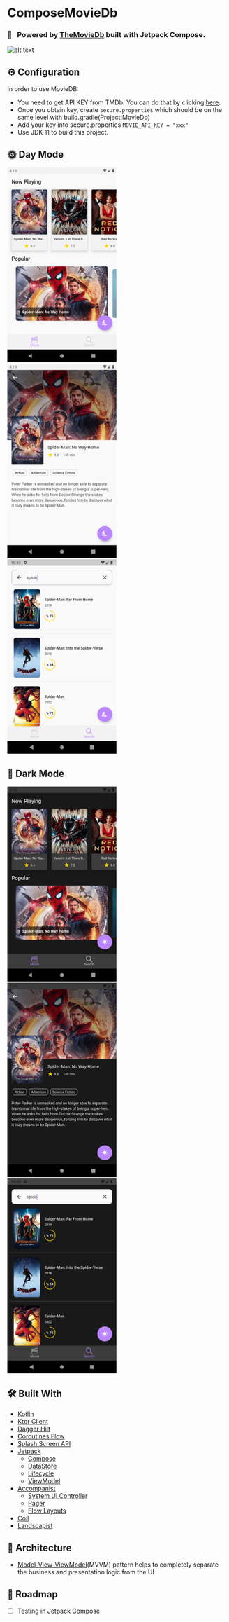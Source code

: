 # ComposeMovieDb

### 💫 &nbsp; Powered by [TheMovieDb](https://www.themoviedb.org) built with Jetpack Compose.

![alt text](https://cdn-images-1.medium.com/max/1200/1*vIR7iO-1GnY2xYxL6NiYkw.png)

## ⚙️ Configuration

In order to use MovieDB:
- You need to get API KEY from TMDb. You can do that by clicking [here](https://www.themoviedb.org/signup).
- Once you obtain key, create `secure.properties` which should be on the same level with build.gradle(Project:MovieDb)
- Add your key into secure.properties `MOVIE_API_KEY = "xxx" `
- Use JDK 11 to build this project.

## 🌞 Day Mode

<img src="/art/movie_screen_light.png" width="250" /> &nbsp;&nbsp;&nbsp; <img src="/art/movie_detail_light.png" width="250" /> &nbsp;&nbsp;&nbsp; <img src="/art/search_list_light.png" width="250" />

## 🌚 Dark Mode

<img src="/art/movie_screen_dark.png" width="250" /> &nbsp;&nbsp;&nbsp; <img src="/art/movie_detail_dark.png" width="250" /> &nbsp;&nbsp;&nbsp; <img src="/art/search_list_dark.png" width="250" />

## 🛠 Built With

- [Kotlin](https://kotlinlang.org)
- [Ktor Client](https://ktor.io/docs/client.html)
- [Dagger Hilt](https://dagger.dev/hilt/)
- [Coroutines Flow](https://kotlinlang.org/docs/reference/coroutines/flow.html)
- [Splash Screen API](https://developer.android.com/guide/topics/ui/splash-screen/migrate)
- [Jetpack](https://developer.android.com/jetpack?gclid=CjwKCAiA25v_BRBNEiwAZb4-ZRLrSzIFlpm0NDTFGSuapyosjuVKi0AVLXGgVqSwqe46gejCg31LvRoCAwIQAvD_BwE&gclsrc=aw.ds)
    * [Compose](https://developer.android.com/jetpack/compose)
    * [DataStore](https://developer.android.com/topic/libraries/architecture/datastore)
    * [Lifecycle](https://developer.android.com/topic/libraries/architecture/lifecycle)
    * [ViewModel](https://developer.android.com/topic/libraries/architecture/viewmodel)
- [Accompanist](https://google.github.io/accompanist/)
    * [System UI Controller](https://google.github.io/accompanist/systemuicontroller/)
    * [Pager](https://google.github.io/accompanist/pager/)
    * [Flow Layouts](https://google.github.io/accompanist/flowlayout/)
- [Coil](https://github.com/coil-kt/coil)
- [Landscapist](https://github.com/skydoves/Landscapist)

## 🗼 Architecture

- [Model-View-ViewModel](https://en.wikipedia.org/wiki/Model–view–viewmodel)(MVVM) pattern helps to completely separate the business and presentation logic from the UI    

## 🎯 Roadmap
- [ ] Testing in Jetpack Compose
